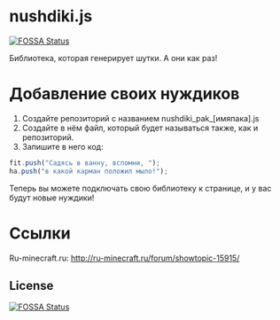 # nushdiki.js
[![FOSSA Status](https://app.fossa.io/api/projects/git%2Bgithub.com%2FiVAN2002%2Fnushdiki.js.svg?type=shield)](https://app.fossa.io/projects/git%2Bgithub.com%2FiVAN2002%2Fnushdiki.js?ref=badge_shield)


Библиотека, которая генерирует шутки. А они как раз!

# Добавление своих нуждиков

1. Создайте репозиторий с названием nushdiki_pak_[имяпака].js
2. Создайте в нём файл, который будет называться также, как и репозиторий.
3. Запишите в него код:
```js
fit.push("Садясь в ванну, вспомни, ");
ha.push("в какой карман положил мыло!");
```
Теперь вы можете подключать свою библиотеку к странице, и у вас будут новые нуждики!

# Ссылки

Ru-minecraft.ru: http://ru-minecraft.ru/forum/showtopic-15915/


## License
[![FOSSA Status](https://app.fossa.io/api/projects/git%2Bgithub.com%2FiVAN2002%2Fnushdiki.js.svg?type=large)](https://app.fossa.io/projects/git%2Bgithub.com%2FiVAN2002%2Fnushdiki.js?ref=badge_large)